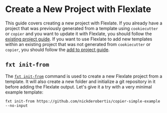 # Create a New Project with Flexlate

This guide covers creating a new project with Flexlate. If you already
have a project that was previously generated from a template using
`cookiecutter` or `copier` and you want to update it with Flexlate, 
you should follow the [existing project guide](existing-project.md). 
If you want to use Flexlate to add new templates within an existing 
project that was not generated from `cookiecutter` or `copier`, you 
should follow the [add to project guide](add-to-project.md).

## `fxt init-from`

The [`fxt init-from`](../../commands.md#fxt-init-from) command is used to create 
a new Flexlate project from a template. It will also create a new folder 
and initialize a git repository in it before adding the Flexlate output.
Let's give it a try with a very minimal example template:

```{run-git-terminal}
fxt init-from https://github.com/nickderobertis/copier-simple-example --no-input
```

